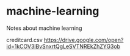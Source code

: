 # machine-learning
Notes about machine learning

creditcard.csv https://drive.google.com/open?id=1kCOV3lBvSnxrtQgLeSVTNREkZhZYG3ob
